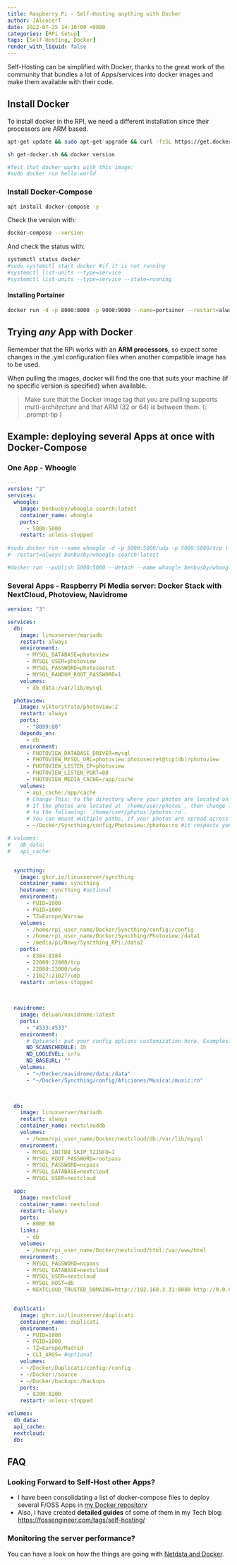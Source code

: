 ```yaml
---
title: Raspberry Pi - Self-Hosting anything with Docker
author: JAlcocerT
date: 2022-07-25 14:10:00 +0800
categories: [RPi Setup]
tags: [Self-Hosting, Docker]
render_with_liquid: false
---
```


Self-Hosting can be simplified with Docker, thanks to the great work of the community that bundles a lot of Apps/services into docker images and make them available with their code.

## Install Docker


To install docker in the RPI, we need a different installation since their processors are ARM based.

```sh
apt-get update && sudo apt-get upgrade && curl -fsSL https://get.docker.com -o get-docker.sh
```

```sh
sh get-docker.sh && docker version

#Test that docker works with this image:
#sudo docker run hello-world
```
### Install Docker-Compose

```sh
apt install docker-compose -y
```
Check the version with:

```sh
docker-compose --version
```
And check the status with:

```sh
systemctl status docker
#sudo systemctl start docker #if it is not running
#systemctl list-units --type=service
#systemctl list-units --type=service --state=running
```
#### Installing Portainer


```sh
docker run -d -p 8000:8000 -p 9000:9000 --name=portainer --restart=always -v /var/run/docker.sock:/var/run/docker.sock -v portainer_data:/data portainer/portainer-ce
```


## Trying *any* App with Docker

Remember that the RPi works with an **ARM processors**, so expect some changes in the .yml configuration files when another compatible image has to be used.

When pulling the images, docker will find the one that suits your machine (if no specific version is specified) when available. 


> Make sure that the Docker image tag that you are pulling supports multi-arch*itecture* and that ARM (32 or 64) is between them.
{: .prompt-tip }

## Example: deploying several Apps at once with Docker-Compose

### One App - Whoogle

```yml
---
version: "2"
services:
  whoogle:
    image: benbusby/whoogle-search:latest
    container_name: whoogle
    ports:
      - 5000:5000
    restart: unless-stopped
    
#sudo docker run --name whoogle -d -p 5000:5000/udp -p 5000:5000/tcp \
#--restart=always benbusby/whoogle-search:latest

#docker run --publish 5000:5000 --detach --name whoogle benbusby/whoogle-search:latest
```

### Several Apps - Raspberry Pi Media server: Docker Stack with NextCloud, Photoview, Navidrome

```yml
version: "3"

services:
  db:
    image: linuxserver/mariadb
    restart: always
    environment:
      - MYSQL_DATABASE=photoview
      - MYSQL_USER=photoview
      - MYSQL_PASSWORD=photosecret
      - MYSQL_RANDOM_ROOT_PASSWORD=1
    volumes:
      - db_data:/var/lib/mysql

  photoview:
    image: viktorstrate/photoview:2
    restart: always
    ports:
      - "8099:80"
    depends_on:
      - db
    environment:
      - PHOTOVIEW_DATABASE_DRIVER=mysql
      - PHOTOVIEW_MYSQL_URL=photoview:photosecret@tcp(db)/photoview
      - PHOTOVIEW_LISTEN_IP=photoview
      - PHOTOVIEW_LISTEN_PORT=80
      - PHOTOVIEW_MEDIA_CACHE=/app/cache
    volumes:
      - api_cache:/app/cache
      # Change This: to the directory where your photos are located on your server.
      # If the photos are located at `/home/user/photos`, then change this value
      # to the following: `/home/user/photos:/photos:ro`.
      # You can mount multiple paths, if your photos are spread across multiple directories.
      - ~/Docker/Syncthing/config/Photoview:/photos:ro #it respects your file system photo organization & remember to mention /photos/whatever_path in the initial setup 

# volumes:
#   db_data:
#   api_cache:


  syncthing:
    image: ghcr.io/linuxserver/syncthing
    container_name: syncthing
    hostname: syncthing #optional
    environment:
      - PUID=1000
      - PGID=1000
      - TZ=Europe/Warsaw
    volumes:
      - /home/rpi_user_name/Docker/Syncthing/config:/config
      - /home/rpi_user_name/Docker/Syncthing/Photoview:/data1
      - /media/pi/Nowy/Syncthing_RPi:/data2
    ports:
      - 8384:8384
      - 22000:22000/tcp
      - 22000:22000/udp
      - 21027:21027/udp
    restart: unless-stopped
    
    

  navidrome:
    image: deluan/navidrome:latest
    ports:
      - "4533:4533"
    environment:
      # Optional: put your config options customization here. Examples:
      ND_SCANSCHEDULE: 1h
      ND_LOGLEVEL: info  
      ND_BASEURL: ""
    volumes:
      - "~/Docker/navidrome/data:/data"
      - "~/Docker/Syncthing/config/Aficiones/Musica:/music:ro"
      


  db:
    image: linuxserver/mariadb
    restart: always
    container_name: nextclouddb
    volumes:
      - /home/rpi_user_name/Docker/nextcloud/db:/var/lib/mysql
    environment:
      - MYSQL_INITDB_SKIP_TZINFO=1
      - MYSQL_ROOT_PASSWORD=rootpass
      - MYSQL_PASSWORD=ncpass
      - MYSQL_DATABASE=nextcloud
      - MYSQL_USER=nextcloud

  app:
    image: nextcloud
    container_name: nextcloud
    restart: always
    ports:
      - 8080:80
    links:
      - db
    volumes:
      - /home/rpi_user_name/Docker/nextcloud/html:/var/www/html
    environment:
      - MYSQL_PASSWORD=ncpass
      - MYSQL_DATABASE=nextcloud
      - MYSQL_USER=nextcloud
      - MYSQL_HOST=db
      - NEXTCLOUD_TRUSTED_DOMAINS=http://192.168.3.31:8080 http://0.0.0.0:8080


  duplicati:
    image: ghcr.io/linuxserver/duplicati
    container_name: duplicati
    environment:
      - PUID=1000
      - PGID=1000
      - TZ=Europe/Madrid
      - CLI_ARGS= #optional
    volumes:
    - ~/Docker/Duplicati/config:/config
    - ~/Docker:/source
    - ~/Docker/backups:/backups
    ports:
      - 8200:8200
    restart: unless-stopped

volumes:
  db_data:
  api_cache:
  nextcloud:
  db:    
```

## FAQ

### Looking Forward to Self-Host other Apps?

* I have been consolidating a list of docker-compose files to deploy several F/OSS Apps in [my Docker repository](https://github.com/JAlcocerT/Docker)
* Also, I have created **detailed guides** of some of them in my Tech blog: <https://fossengineer.com/tags/self-hosting/>

### Monitoring the server performance?

You can have a look on how the things are going with [Netdata and Docker](https://fossengineer.com/selfhosting-server-monitoring-with-netdata-and-docker/).